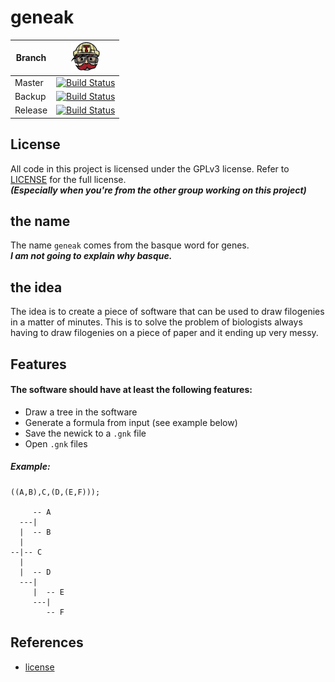 # geneak

Branch|[![travis_ci](doc/travis-ci.png)](https://travis-ci.org/Joshua260403/geneak)
---|---
Master|[![Build Status](https://travis-ci.org/Joshua260403/geneak.svg?branch=master)](https://travis-ci.org/Joshua260403/geneak)
Backup|[![Build Status](https://travis-ci.org/Joshua260403/geneak.svg?branch=backup)](https://travis-ci.org/Joshua260403/geneak)
Release|[![Build Status](https://travis-ci.org/Joshua260403/geneak.svg?branch=release)](https://travis-ci.org/Joshua260403/geneak)

## License
All code in this project is licensed under the GPLv3 license.
Refer to [LICENSE](LICENSE) for the full license.\
___(Especially when you're from the other group working on this project)___

## the name
The name `geneak` comes from the basque word for genes.\
___I am not going to explain why basque.___

## the idea
The idea is to create a piece of software that can be used to draw filogenies in a matter of minutes. This is to solve the problem of biologists always having to draw filogenies on a piece of paper and it ending up very messy.

## Features
#### The software should have at least the following features:
- Draw a tree in the software
- Generate a formula from input (see example below)
- Save the newick to a `.gnk` file
- Open `.gnk` files

##### Example:
```
((A,B),C,(D,(E,F)));

     -- A
  ---|
  |  -- B
  |
--|-- C
  |
  |  -- D
  ---|
     |  -- E
     ---|
        -- F
```

## References
* [license](LICENSE)
